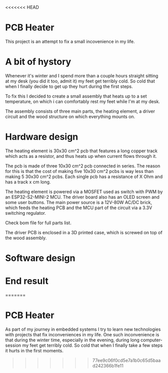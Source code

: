 <<<<<<< HEAD
# PCB Heater


This project is an attempt to fix a small incovenience in my life.

# A bit of hystory

Whenever it's winter and I spend more than a couple hours straight sitting at my desk (you did it too, admit it) my feet get terribly cold. So cold that when I finally decide to get up they hurt during the first steps.

To fix this I decided to create a small assembly that heats up to a set temperature, on which i can comfortably rest my feet while I'm at my desk.

The assembly consists of three main parts, the heating element, a driver circuit and the wood structure on which everything mounts on.

# Hardware design

The heating element is 30x30 cm^2 pcb that features a long copper track which acts as a resistor, and thus heats up when current flows through it.

The pcb is made of three 10x30 cm^2 pcb connected in series. The reason for this is that the cost of making five 10x30 cm^2 pcbs is way less than making 5 30x30 cm^2 pcbs. Each single pcb has a resistance of X Ohm and has a track x cm long.

The heating element is powered via a MOSFET used as switch with PWM by an ESP32-S2-MINI-2 MCU. The driver board also has an OLED screen and some user buttons. The main power source is a 12V-80W AC/DC brick, which feeds the heating PCB and the MCU part of the circuit via a 3.3V switching regulator.

Check bom file for full parts list.

The driver PCB is enclosed in a 3D printed case, which is screwed on top of the wood assembly.


# Software design



# End result
=======
#  PCB Heater
As part of my journey in embedded systems I try to learn new technologies with projects that fix inconveniences in my life. One such inconvenience is that during the winter time, especially in the evening, during long computer-session my feet get terribly cold. So cold that when I finally take a few steps it hurts in the first moments.
>>>>>>> 77ee9c06f0cd5e7a1b0c65d5baad242366b1fe11

